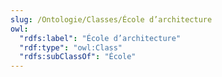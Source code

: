 ```yaml
---
slug: /Ontologie/Classes/École d’architecture
owl:
  "rdfs:label": "École d’architecture"
  "rdf:type": "owl:Class"
  "rdfs:subClassOf": "École"
---
```


<OntologyTable frontMatter={frontMatter}/>
